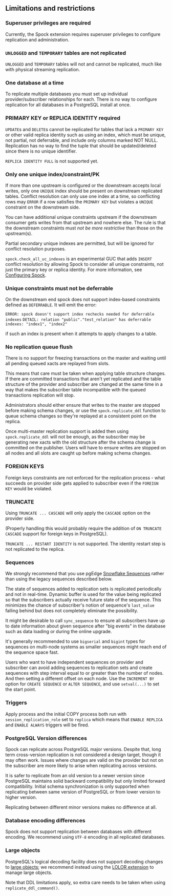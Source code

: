 ## Limitations and restrictions

### Superuser privileges are required

Currently, the Spock extension requires superuser privileges to configure replication and administration.

### `UNLOGGED` and `TEMPORARY` tables are not replicated

`UNLOGGED` and `TEMPORARY` tables will not and cannot be replicated, much like
with physical streaming replication.

### One database at a time

To replicate multiple databases you must set up individual provider/subscriber
relationships for each. There is no way to configure replication for all databases
in a PostgreSQL install at once.

### PRIMARY KEY or REPLICA IDENTITY required

`UPDATE`s and `DELETE`s cannot be replicated for tables that lack a `PRIMARY
KEY` or other valid replica identity such as using an index, which must be unique,
not partial, not deferrable, and include only columns marked NOT NULL.
Replication has no way to find the tuple that should be updated/deleted since
there is no unique identifier.

`REPLICA IDENTITY FULL` is not supported yet.

### Only one unique index/constraint/PK

If more than one upstream is configured or the downstream accepts local writes, only one `UNIQUE` index should be present on downstream replicated tables. Conflict resolution can only use one index at a time, so conflicting rows may `ERROR` if a row satisfies the `PRIMARY KEY` but violates a `UNIQUE` constraint on the downstream side. 

You can have additional unique constraints upstream if the downstream consumer gets writes from that upstream and nowhere else. The rule is that the downstream constraints must *not be more restrictive* than those on the upstream(s).

Partial secondary unique indexes are permitted, but will be ignored for conflict resolution purposes.

`spock.check_all_uc_indexes` is an experimental GUC that adds `INSERT` conflict resolution by allowing Spock to consider all unique constraints, not just the primary key or replica identity. For more information, see [Configuring Spock](../spock_ext/install_spock.mdx).

### Unique constraints must not be deferrable

On the downstream end spock does not support index-based constraints
defined as `DEFERRABLE`. It will emit the error:

`ERROR: spock doesn't support index rechecks needed for deferrable indexes`
`DETAIL: relation "public"."test_relation" has deferrable indexes: "index1", "index2"`

if such an index is present when it attempts to apply changes to a table.

### No replication queue flush

There is no support for freezing transactions on the master and waiting until
all pending queued xacts are replayed from slots.

This means that care must be taken when applying table structure changes. If
there are committed transactions that aren't yet replicated and the table
structure of the provider and subscriber are changed at the same time in a way
that makes the subscriber table incompatible with the queued transactions
replication will stop.

Administrators should either ensure that writes to the master are stopped
before making schema changes, or use the `spock.replicate_ddl`
function to queue schema changes so they're replayed at a consistent point
on the replica.

Once multi-master replication support is added then using
`spock.replicate_ddl` will not be enough, as the subscriber may be
generating new xacts with the old structure after the schema change is
committed on the publisher. Users will have to ensure writes are stopped on all
nodes and all slots are caught up before making schema changes.

### FOREIGN KEYS

Foreign keys constraints are not enforced for the replication process - what
succeeds on provider side gets applied to subscriber even if the `FOREIGN KEY`
would be violated.

### TRUNCATE

Using `TRUNCATE ... CASCADE` will only apply the `CASCADE` option on the
provider side.

(Properly handling this would probably require the addition of `ON TRUNCATE CASCADE`
support for foreign keys in PostgreSQL).

`TRUNCATE ... RESTART IDENTITY` is not supported. The identity restart step is
not replicated to the replica.

### Sequences

We strongly recommend that you use pgEdge [Snowflake Sequences](../platform/advanced/snowflake.md) rather
than using the legacy sequences described below.

The state of sequences added to replication sets is replicated periodically
and not in real-time. Dynamic buffer is used for the value being replicated so
that the subscribers actually receive future state of the sequence. This
minimizes the chance of subscriber's notion of sequence's `last_value` falling
behind but does not completely eliminate the possibility.

It might be desirable to call `sync_sequence` to ensure all subscribers
have up to date information about given sequence after "big events" in the
database such as data loading or during the online upgrade.

It's generally recommended to use `bigserial` and `bigint` types for sequences
on multi-node systems as smaller sequences might reach end of the sequence
space fast.

Users who want to have independent sequences on provider and subscriber can
avoid adding sequences to replication sets and create sequences with step
interval equal to or greater than the number of nodes. And then setting a
different offset on each node. Use the `INCREMENT BY` option for
`CREATE SEQUENCE` or `ALTER SEQUENCE`, and use `setval(...)` to set the start
point.

### Triggers

Apply process and the initial COPY process both run with
`session_replication_role` set to `replica` which means that `ENABLE REPLICA`
and `ENABLE ALWAYS` triggers will be fired.

### PostgreSQL Version differences

Spock can replicate across PostgreSQL major versions. Despite that, long
term cross-version replication is not considered a design target, though it may
often work. Issues where changes are valid on the provider but not on the
subscriber are more likely to arise when replicating across versions.

It is safer to replicate from an old version to a newer version since PostgreSQL
maintains solid backward compatibility but only limited forward compatibility.
Initial schema synchronization is only supported when replicating between same
version of PostgreSQL or from lower version to higher version.

Replicating between different minor versions makes no difference at all.

### Database encoding differences

Spock does not support replication between databases with different
encoding. We recommend using `UTF-8` encoding in all replicated databases.

### Large objects

PostgreSQL's logical decoding facility does not support decoding changes
to [large objects](https://www.postgresql.org/docs/current/largeobjects.html); we recommend instead using the [LOLOR extension](https://github.com/pgEdge/lolor) to manage large objects.

Note that DDL limitations apply, so extra care needs to be taken when using
`replicate_ddl_command()`.

